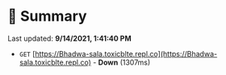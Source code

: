 # 📖 Summary
Last updated: **9/14/2021, 1:41:40 PM**

- `GET` [https://Bhadwa-sala.toxicblte.repl.co](https://Bhadwa-sala.toxicblte.repl.co) - **Down** (1307ms)
